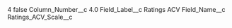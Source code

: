 <?xml version="1.0" encoding="UTF-8"?>
<CustomMetadata xmlns="http://soap.sforce.com/2006/04/metadata" xmlns:xsi="http://www.w3.org/2001/XMLSchema-instance" xmlns:xsd="http://www.w3.org/2001/XMLSchema">
    <label>4</label>
    <protected>false</protected>
    <values>
        <field>Column_Number__c</field>
        <value xsi:type="xsd:double">4.0</value>
    </values>
    <values>
        <field>Field_Label__c</field>
        <value xsi:type="xsd:string">Ratings ACV</value>
    </values>
    <values>
        <field>Field_Name__c</field>
        <value xsi:type="xsd:string">Ratings_ACV_Scale__c</value>
    </values>
</CustomMetadata>
